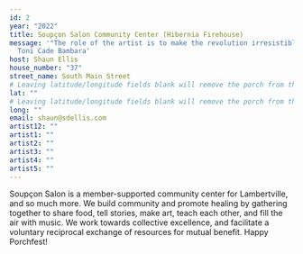 ```yaml
---
id: 2
year: "2022"
title: Soupçon Salon Community Center (Hibernia Firehouse)
message: '"The role of the artist is to make the revolution irresistible." --
  Toni Cade Bambara'
host: Shaun Ellis
house_number: "37"
street_name: South Main Street
# Leaving latitude/longitude fields blank will remove the porch from the Porchfest map.
lat: ""
# Leaving latitude/longitude fields blank will remove the porch from the Porchfest map.
long: ""
email: shaun@sdellis.com
artist12: ""
artist1: ""
artist2: ""
artist3: ""
artist4: ""
artist5: ""
---
```

Soupçon Salon is a member-supported community center for Lambertville, and so much more. We build community and promote healing by gathering together to share food, tell stories, make art, teach each other, and fill the air with music. We work towards collective excellence, and facilitate a voluntary reciprocal exchange of resources for mutual benefit. Happy Porchfest!